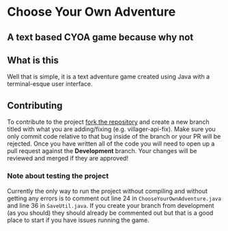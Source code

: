 # Choose Your Own Adventure
## A text based CYOA game because why not

## What is this
Well that is simple, it is a text adventure game created using Java with a terminal-esque user interface.

## Contributing
To contribute to the project [fork the repository](https://github.com/jwolff52/text-adventure-game/tree/development#fork-destination-box) and create a new branch titled with what you are adding/fixing (e.g. villager-api-fix). Make sure you only commit code relative to that bug inside of the branch or your PR will be rejected. Once you have written all of the code you will need to open up a pull request against the **Development** branch. Your changes will be reviewed and merged if they are approved!

### Note about testing the project
Currently the only way to run the project without compiling and without getting any errors is to comment out line 24 in `ChooseYourOwnAdventure.java` and line 36 in `SaveUtil.java`. If you create your branch from development (as you should) they should already be commented out but that is a good place to start if you have issues running the game.
